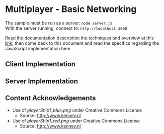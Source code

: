 # Multiplayer - Basic Networking

The sample must be run as a server: `node server.js`\
With the server running, connect to: `http://localhost:3000`

Read the documentation description the techniques and overview at this [link](https://github.com/ProfPorkins/GameTech/blob/master/doc/multiplayer/Multiplayer-Step-1.md), then come back to this document and read the specifics regarding the JavaScript implementation here.

## Client Implementation

## Server Implementation

## Content Acknowledgements

* Use of *playerShip1_blue.png* under Creative Commons License
  * Source: http://www.kenney.nl
* Use of *playerShip1_red.png* under Creative Commons License
  * Source: http://www.kenney.nl
